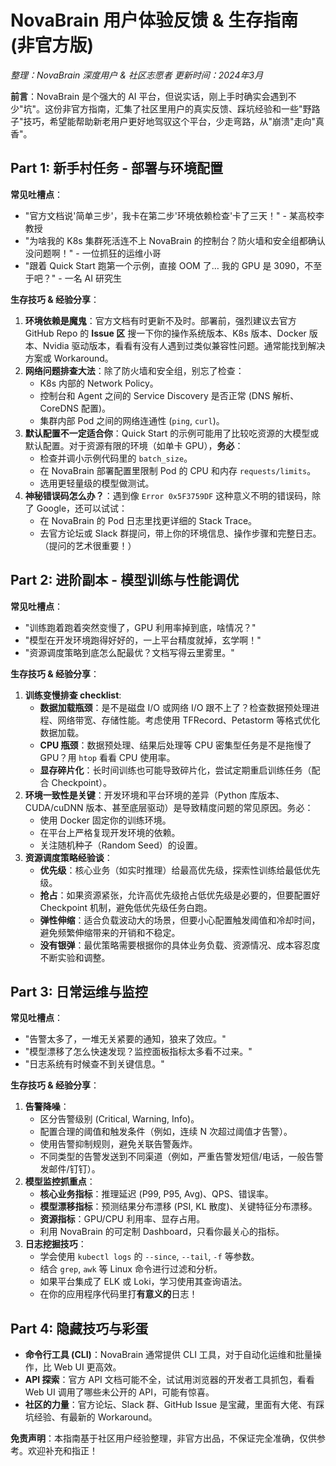 # NovaBrain 用户体验反馈 & 生存指南 (非官方版)

*整理：NovaBrain 深度用户 & 社区志愿者*
*更新时间：2024年3月*

**前言**：NovaBrain 是个强大的 AI 平台，但说实话，刚上手时确实会遇到不少"坑"。这份非官方指南，汇集了社区里用户的真实反馈、踩坑经验和一些"野路子"技巧，希望能帮助新老用户更好地驾驭这个平台，少走弯路，从"崩溃"走向"真香"。

## Part 1: 新手村任务 - 部署与环境配置

**常见吐槽点**：
*   "官方文档说'简单三步'，我卡在第二步'环境依赖检查'卡了三天！" - 某高校李教授
*   "为啥我的 K8s 集群死活连不上 NovaBrain 的控制台？防火墙和安全组都确认没问题啊！" - 一位抓狂的运维小哥
*   "跟着 Quick Start 跑第一个示例，直接 OOM 了… 我的 GPU 是 3090，不至于吧？" - 一名 AI 研究生

**生存技巧 & 经验分享**：
1.  **环境依赖是魔鬼**：官方文档有时更新不及时。部署前，强烈建议去官方 GitHub Repo 的 **Issue 区** 搜一下你的操作系统版本、K8s 版本、Docker 版本、Nvidia 驱动版本，看看有没有人遇到过类似兼容性问题。通常能找到解决方案或 Workaround。
2.  **网络问题排查大法**：除了防火墙和安全组，别忘了检查：
    *   K8s 内部的 Network Policy。
    *   控制台和 Agent 之间的 Service Discovery 是否正常 (DNS 解析、CoreDNS 配置)。
    *   集群内部 Pod 之间的网络连通性 (`ping`, `curl`)。
3.  **默认配置不一定适合你**：Quick Start 的示例可能用了比较吃资源的大模型或默认配置。对于资源有限的环境（如单卡 GPU），**务必**：
    *   检查并调小示例代码里的 `batch_size`。
    *   在 NovaBrain 部署配置里限制 Pod 的 CPU 和内存 `requests/limits`。
    *   选用更轻量级的模型做测试。
4.  **神秘错误码怎么办？**：遇到像 `Error 0x5F3759DF` 这种意义不明的错误码，除了 Google，还可以试试：
    *   在 NovaBrain 的 Pod 日志里找更详细的 Stack Trace。
    *   去官方论坛或 Slack 群提问，带上你的环境信息、操作步骤和完整日志。（提问的艺术很重要！）

## Part 2: 进阶副本 - 模型训练与性能调优

**常见吐槽点**：
*   "训练跑着跑着突然变慢了，GPU 利用率掉到底，啥情况？"
*   "模型在开发环境跑得好好的，一上平台精度就掉，玄学啊！"
*   "资源调度策略到底怎么配最优？文档写得云里雾里。"

**生存技巧 & 经验分享**：
1.  **训练变慢排查 checklist**: 
    *   **数据加载瓶颈**：是不是磁盘 I/O 或网络 I/O 跟不上了？检查数据预处理进程、网络带宽、存储性能。考虑使用 TFRecord、Petastorm 等格式优化数据加载。
    *   **CPU 瓶颈**：数据预处理、结果后处理等 CPU 密集型任务是不是拖慢了 GPU？用 `htop` 看看 CPU 使用率。
    *   **显存碎片化**：长时间训练也可能导致碎片化，尝试定期重启训练任务（配合 Checkpoint）。
2.  **环境一致性是关键**：开发环境和平台环境的差异（Python 库版本、CUDA/cuDNN 版本、甚至底层驱动）是导致精度问题的常见原因。务必：
    *   使用 Docker 固定你的训练环境。
    *   在平台上严格复现开发环境的依赖。
    *   关注随机种子（Random Seed）的设置。
3.  **资源调度策略经验谈**：
    *   **优先级**：核心业务（如实时推理）给最高优先级，探索性训练给最低优先级。
    *   **抢占**：如果资源紧张，允许高优先级抢占低优先级是必要的，但要配置好 Checkpoint 机制，避免低优先级任务白跑。
    *   **弹性伸缩**：适合负载波动大的场景，但要小心配置触发阈值和冷却时间，避免频繁伸缩带来的开销和不稳定。
    *   **没有银弹**：最优策略需要根据你的具体业务负载、资源情况、成本容忍度不断实验和调整。

## Part 3: 日常运维与监控

**常见吐槽点**：
*   "告警太多了，一堆无关紧要的通知，狼来了效应。"
*   "模型漂移了怎么快速发现？监控面板指标太多看不过来。"
*   "日志系统有时候查不到关键信息。"

**生存技巧 & 经验分享**：
1.  **告警降噪**：
    *   区分告警级别 (Critical, Warning, Info)。
    *   配置合理的阈值和触发条件（例如，连续 N 次超过阈值才告警）。
    *   使用告警抑制规则，避免关联告警轰炸。
    *   不同类型的告警发送到不同渠道（例如，严重告警发短信/电话，一般告警发邮件/钉钉）。
2.  **模型监控抓重点**：
    *   **核心业务指标**：推理延迟 (P99, P95, Avg)、QPS、错误率。
    *   **模型漂移指标**：预测结果分布漂移 (PSI, KL 散度)、关键特征分布漂移。
    *   **资源指标**：GPU/CPU 利用率、显存占用。
    *   利用 NovaBrain 的可定制 Dashboard，只看你最关心的指标。
3.  **日志挖掘技巧**：
    *   学会使用 `kubectl logs` 的 `--since`, `--tail`, `-f` 等参数。
    *   结合 `grep`, `awk` 等 Linux 命令进行过滤和分析。
    *   如果平台集成了 ELK 或 Loki，学习使用其查询语法。
    *   在你的应用程序代码里打**有意义的**日志！

## Part 4: 隐藏技巧与彩蛋

*   **命令行工具 (CLI)**：NovaBrain 通常提供 CLI 工具，对于自动化运维和批量操作，比 Web UI 更高效。
*   **API 探索**：官方 API 文档可能不全，试试用浏览器的开发者工具抓包，看看 Web UI 调用了哪些未公开的 API，可能有惊喜。
*   **社区的力量**：官方论坛、Slack 群、GitHub Issue 是宝藏，里面有大佬、有踩坑经验、有最新的 Workaround。

**免责声明**：本指南基于社区用户经验整理，非官方出品，不保证完全准确，仅供参考。欢迎补充和指正！ 